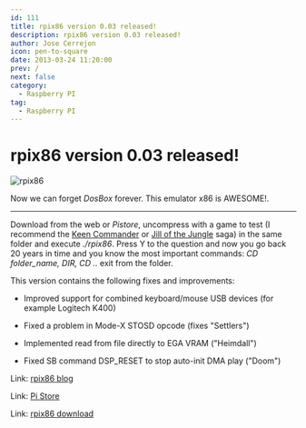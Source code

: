 ```yaml
---
id: 111
title: rpix86 version 0.03 released!
description: rpix86 version 0.03 released!
author: Jose Cerrejon
icon: pen-to-square
date: 2013-03-24 11:20:00
prev: /
next: false
category:
  - Raspberry PI
tag:
  - Raspberry PI
---
```


# rpix86 version 0.03 released!

![rpix86](/images/rpix86_01.jpg)

Now we can forget *DosBox* forever. This emulator x86 is AWESOME!.

- - -
Download from the web or *Pistore*, uncompress with a game to test (I recommend the [Keen Commander](http://en.wikipedia.org/wiki/Commander_Keen) or [Jill of the Jungle](http://en.wikipedia.org/wiki/Jill_of_the_Jungle) saga) in the same folder and execute *./rpix86*. Press Y to the question and now you go back 20 years in time and you know the most important commands: *CD folder_name, DIR, CD ..* exit from the folder.

This version contains the following fixes and improvements:

* Improved support for combined keyboard/mouse USB devices (for example Logitech K400)

* Fixed a problem in Mode-X STOSD opcode (fixes "Settlers")

* Implemented read from file directly to EGA VRAM ("Heimdall")

* Fixed SB command DSP_RESET to stop auto-init DMA play ("Doom")

Link: [rpix86 blog](http://rpix86.patrickaalto.com/rblog.html)

Link: [Pi Store](http://store.raspberrypi.com/projects/rpix86)

Link: [rpix86 download](http://rpix86.patrickaalto.com/rdown.html)
